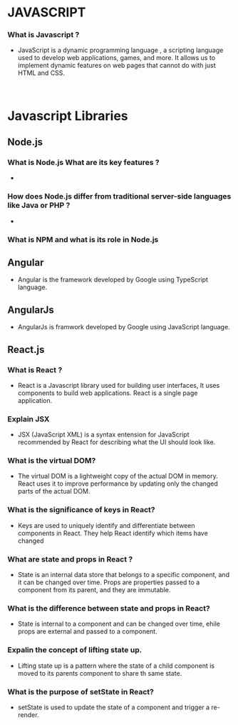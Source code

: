 # JAVASCRIPT

### What is Javascript ?
- JavaScript is a dynamic programming language , a scripting language used to develop web applications, games, and more. It allows us to implement dynamic features on web pages that cannot do with just HTML and CSS.

<br>

# Javascript Libraries

## Node.js

### What is Node.js What are its key features ?
-
### How does Node.js differ from traditional server-side languages like Java or PHP ?
-
### What is NPM and what is its role in Node.js

## Angular
- Angular is the framework developed by Google using TypeScript language.

## AngularJs
- AngularJs is framwork developed by Google using JavaScript language.

## React.js

### What is React ?
- React is a Javascript library used for building user interfaces, It uses components to build web applications. React is a single page application.

### Explain JSX 
- JSX (JavaScript XML) is a syntax entension for JavaScript recommended by React for describing what the UI should look like.

### What is the virtual DOM?
- The virtual DOM is a lightweight copy of the actual DOM in memory. React uses it to improve performance by updating only the changed parts of the actual DOM.

### What is the significance of keys in React?
- Keys are used to uniquely identify and differentiate between components in React. They help React identify which items have changed

### What are state and props in React ?
- State is an internal data store that belongs to a specific component, and it can be changed over time. Props are properties passed to a component from its parent, and they are immutable.

### What is the difference between state and props in React?
- State is internal to a component and can be changed over time, ehile props are external and passed to a component.

### Expalin the concept of lifting state up.
- Lifting state up is a pattern where the state of a child component is moved to its parents component to share th same state.

### What is the purpose of setState in React?
- setState is used to update the state of a component and trigger a re-render.
